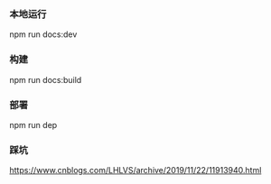 ### 本地运行
npm run docs:dev
### 构建
npm run docs:build
### 部署
npm run dep

### 踩坑
https://www.cnblogs.com/LHLVS/archive/2019/11/22/11913940.html